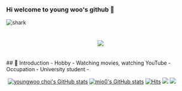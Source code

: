 ### Hi welcome to young woo's github 👋
![shark](https://capsule-render.vercel.app/api?type=shark&color=gradient&height=140)
<h1 align="center">
  <a href="https://git.io/typing-svg">
    <img src="https://readme-typing-svg.demolab.com?font=Fira+Code&pause=1000&color=000000&center=true&lines=%2C/Nice+to+meet+you+%F0%9F%91%8B;Nice+to+meet+you+%F0%9F%98%86">
  </a>
</h1>

<br>
## 🪪 Introduction
- Hobby - Watching movies, watching YouTube
- Occupation - University student
-


 [![youngwoo choi's GitHub stats](https://github-readme-streak-stats.herokuapp.com/?user=youngwoo28)](https://github.com/youngwoo28)
[![mio0's GitHub stats](https://github-readme-stats.vercel.app/api?username=choiyoungwoo)](https://github.com/youngwoo28/github-readme-stats)
[![Hits](https://hits.seeyoufarm.com/api/count/incr/badge.svg?url=https%3A%2F%2Fgithub.com%2Fmin-0&count_bg=%2345DF22&title_bg=%23555555&icon=github.svg&icon_color=%23FFE4C4&title=hits&edge_flat=false)](https://hits.seeyoufarm.com)
<a href="https://m.blog.naver.com/test_-"><img src="https://img.shields.io/badge/My naver blog-03C75A?style=flat Sponsors&logoColor=yellow&link=블로그 주소"/></a>
<a href="https://www.instagram.com/young__ooh/?next=https%3A%2F%2Fwww.instagram.com%2Faccounts%2Fonetap%2F%3Fnext%3D%252F%26__coig_login%3D1" target="_blank"><img src="https://img.shields.io/badge/Instagram-E4405F?style=flat-square&logo=Instagram&logoColor=white"/></a>
